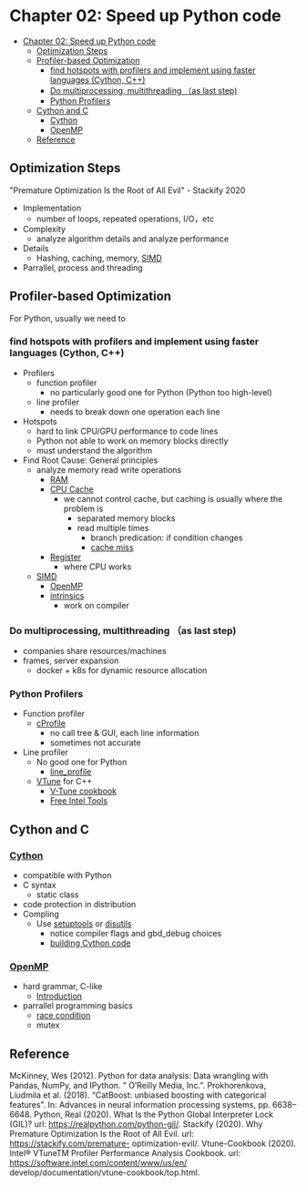 # Chapter 02: Speed up Python code

- [Chapter 02: Speed up Python code](#chapter-02-speed-up-python-code)
  - [Optimization Steps](#optimization-steps)
  - [Profiler-based Optimization](#profiler-based-optimization)
    - [find hotspots with profilers and implement using faster languages (Cython, C++)](#find-hotspots-with-profilers-and-implement-using-faster-languages-cython-c)
    - [Do multiprocessing, multithreading （as last step)](#do-multiprocessing-multithreading-as-last-step)
    - [Python Profilers](#python-profilers)
  - [Cython and C](#cython-and-c)
    - [Cython](#cython)
    - [OpenMP](#openmp)
  - [Reference](#reference)

## Optimization Steps

"Premature Optimization Is the Root of All Evil" - Stackify 2020

- Implementation
  - number of loops, repeated operations, I/O，etc
- Complexity
  - analyze algorithm details and analyze performance
- Details
  - Hashing, caching, memory, [SIMD](https://en.wikipedia.org/wiki/SIMD#:~:text=Single%20instruction%2C%20multiple%20data%20(SIMD,on%20multiple%20data%20points%20simultaneously.))
- Parrallel, process and threading

## Profiler-based Optimization

For Python, usually we need to

### find hotspots with profilers and implement using faster languages (Cython, C++)

- Profilers
  - function profiler
    - no particularly good one for Python (Python too high-level)
  - line profiler
    - needs to break down one operation each line
- Hotspots
  - hard to link CPU/GPU performance to code lines
  - Python not able to work on memory blocks directly
  - must understand the algorithm
- Find Root Cause: General principles
  - analyze memory read write operations
    - [RAM](https://en.wikipedia.org/wiki/Random-access_memory)
    - [CPU Cache](https://en.wikipedia.org/wiki/CPU_cache)
      - we cannot control cache, but caching is usually where the problem is
        - separated memory blocks
        - read multiple times
          - branch predication: if condition changes
          - [cache miss](https://hazelcast.com/glossary/cache-miss/)
    - [Register](https://en.wikipedia.org/wiki/Processor_register)
      - where CPU works
  - [SIMD](https://en.wikipedia.org/wiki/SIMD#:~:text=Single%20instruction%2C%20multiple%20data%20(SIMD,on%20multiple%20data%20points%20simultaneously.))
      - [OpenMP](https://en.wikipedia.org/wiki/OpenMP)
      - [intrinsics](https://en.wikipedia.org/wiki/Intrinsic_function)
        - work on compiler
  
### Do multiprocessing, multithreading （as last step)

- companies share resources/machines
- frames, server expansion
  - docker +  k8s for dynamic resource allocation

### Python Profilers

- Function profiler
  - [cProfile](https://docs.python.org/3/library/profile.html)
    - no call tree & GUI, each line information
    - sometimes not accurate
- Line profiler
  - No good one for Python
    - [line_profile](https://pypi.org/project/line-profiler/)
  - [VTune](https://software.intel.com/content/www/us/en/develop/tools/oneapi/components/vtune-profiler.html) for C++
    - [V-Tune cookbook](https://software.intel.com/content/www/us/en/develop/documentation/vtune-cookbook/top.html)
    - [Free Intel Tools](https://software.intel.com/content/www/us/en/develop/articles/qualify-for-free-software.html)

## Cython and C

### [Cython](https://cython.readthedocs.io/en/latest/src/tutorial/cython_tutorial.html)

- compatible with Python
- C syntax
  - static class
- code protection in distribution
- Compling 
  - Use [setuptools](https://setuptools.readthedocs.io/en/latest/) or [disutils](https://docs.python.org/3/library/distutils.html)
    - notice compiler flags and gbd_debug choices
    - [building Cython code](https://cython.readthedocs.io/en/latest/src/quickstart/build.html)

### [OpenMP](https://www.openmp.org/)

- hard grammar, C-like
  - [Introduction](https://computing.llnl.gov/tutorials/openMP/)
- parrallel programming basics
  - [race condition](https://www.baeldung.com/cs/race-conditions)
  - mutex

## Reference

McKinney, Wes (2012). Python for data analysis: Data wrangling with Pandas, NumPy, and IPython. ” O’Reilly Media, Inc.”.
Prokhorenkova, Liudmila et al. (2018). “CatBoost: unbiased boosting with categorical features”. In: Advances in neural information processing systems, pp. 6638–6648.
Python, Real (2020). What Is the Python Global Interpreter Lock (GIL)? url: https://realpython.com/python-gil/.
Stackify (2020). Why Premature Optimization Is the Root of All Evil. url: https://stackify.com/premature- optimization-evil/.
   Vtune-Cookbook (2020). Intel® VTuneTM Profiler Performance Analysis Cookbook. url: https://software.intel.com/content/www/us/en/ develop/documentation/vtune-cookbook/top.html.